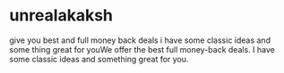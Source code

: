 # unrealakaksh
give  you  best and  full  money  back  deals 
i have  some  classic ideas and  some thing  great  for  youWe offer the best full money-back deals. I have some classic ideas and something great for you.  
